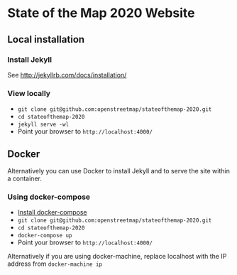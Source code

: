 # State of the Map 2020 Website

## Local installation

### Install Jekyll

See http://jekyllrb.com/docs/installation/

### View locally

* `git clone git@github.com:openstreetmap/stateofthemap-2020.git`
* `cd stateofthemap-2020`
* `jekyll serve -wl`
* Point your browser to `http://localhost:4000/`

## Docker

Alternatively you can use Docker to install Jekyll and to serve the site within a container.

### Using docker-compose

* [Install docker-compose](https://docs.docker.com/compose/install/)
* `git clone git@github.com:openstreetmap/stateofthemap-2020.git`
* `cd stateofthemap-2020`
* `docker-compose up`
* Point your browser to `http://localhost:4000/`

Alternatively if you are using docker-machine, replace localhost with the IP address from `docker-machine ip`
